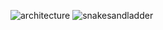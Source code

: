
![architecture](https://user-images.githubusercontent.com/101049340/161377609-0999bb08-155c-4894-8506-d2c1ce607b37.jpeg)
![snakesandladder](https://user-images.githubusercontent.com/101049340/161377614-d6e35b30-123e-4a95-82f1-c63b65adcd42.jpeg)
